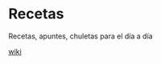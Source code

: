 # Recetas

Recetas, apuntes, chuletas para el día a día

[wiki](https://github.com/xperimentx/recetas/wiki)

